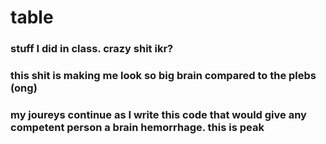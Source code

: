 # table
### stuff I did in class. crazy shit ikr?
### this shit is making me look so big brain compared to the plebs (ong)
### my joureys continue as I write this code that would give any competent person a brain hemorrhage. this is peak